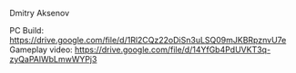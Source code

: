 Dmitry Aksenov

PC Build: https://drive.google.com/file/d/1Rl2CQz22oDiSn3uLSQ09mJKBRpznvU7e
Gameplay video: https://drive.google.com/file/d/14YfGb4PdUVKT3q-zyQaPAlWbLmwWYPj3
